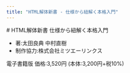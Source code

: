 ```yaml
---
title: "HTML解体新書 - 仕様から紐解く本格入門"
---
```


<section class="cover">
# <span class="html">HTML</span>解体新書 <span class="subtitle">仕様から紐解く本格入門</span>

- 著:太田良典 中村直樹
- 制作協力:株式会社ミツエーリンクス

電子書籍版
価格:3,520円 (本体:3,200円+税10%)
</section>